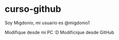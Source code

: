 # curso-github 

Soy Migdonio, mi usuario es @migdonio1

Modifique desde mi PC :D
Modificique desde GitHub

